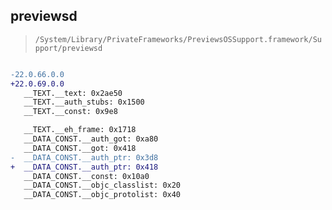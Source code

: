 ## previewsd

> `/System/Library/PrivateFrameworks/PreviewsOSSupport.framework/Support/previewsd`

```diff

-22.0.66.0.0
+22.0.69.0.0
   __TEXT.__text: 0x2ae50
   __TEXT.__auth_stubs: 0x1500
   __TEXT.__const: 0x9e8

   __TEXT.__eh_frame: 0x1718
   __DATA_CONST.__auth_got: 0xa80
   __DATA_CONST.__got: 0x418
-  __DATA_CONST.__auth_ptr: 0x3d8
+  __DATA_CONST.__auth_ptr: 0x418
   __DATA_CONST.__const: 0x10a0
   __DATA_CONST.__objc_classlist: 0x20
   __DATA_CONST.__objc_protolist: 0x40

```
